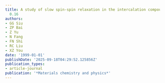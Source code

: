 ```yaml
---
title: A study of slow spin-spin relaxation in the intercalation compound FeOCl [FeCp2]
  0.16
authors:
- GG Siu
- ZP Bai
- Z Yu
- N Fang
- FN Shi
- RC Liu
- XZ You
date: '1999-01-01'
publishDate: '2025-09-18T04:29:52.125856Z'
publication_types:
- article-journal
publication: '*Materials chemistry and physics*'
---
```

